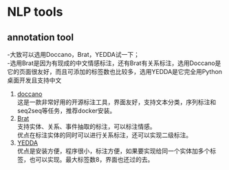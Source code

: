 # NLP tools

## annotation tool
-大致可以选用Doccano，Brat，YEDDA试一下；  
-选用Brat是因为有现成的中文情感标注，还有Brat有关系标注，选用Doccano是它的页面很友好，而且可添加的标签数也比较多，选用YEDDA是它完全用Python桌面开发且支持中文

1. [doccano](https://github.com/doccano/doccano)   
   这是一款非常好用的开源标注工具，界面友好，支持文本分类，序列标注和seq2seq等任务，推荐docker安装。
2. [Brat](https://github.com/nlplab/brat)  
   支持实体、关系、事件抽取的标注，可以标注情感。  
   优点在标注实体的同时可以进行关系标注，还可以实现二级标注。
3. [YEDDA](https://github.com/jiesutd/YEDDA)  
   优点是安装方便，程序很小，标注方便，如果要实现给同一个实体加多个标签，也可以实现。最大标签数8，界面也还过的去。


## 
